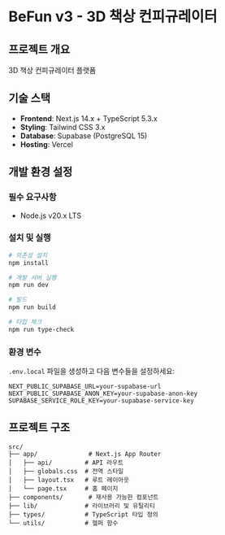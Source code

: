 # BeFun v3 - 3D 책상 컨피규레이터

## 프로젝트 개요
3D 책상 컨피규레이터 플랫폼

## 기술 스택
- **Frontend**: Next.js 14.x + TypeScript 5.3.x
- **Styling**: Tailwind CSS 3.x
- **Database**: Supabase (PostgreSQL 15)
- **Hosting**: Vercel

## 개발 환경 설정

### 필수 요구사항
- Node.js v20.x LTS

### 설치 및 실행
```bash
# 의존성 설치
npm install

# 개발 서버 실행
npm run dev

# 빌드
npm run build

# 타입 체크
npm run type-check
```

### 환경 변수
`.env.local` 파일을 생성하고 다음 변수들을 설정하세요:
```
NEXT_PUBLIC_SUPABASE_URL=your-supabase-url
NEXT_PUBLIC_SUPABASE_ANON_KEY=your-supabase-anon-key
SUPABASE_SERVICE_ROLE_KEY=your-supabase-service-key
```

## 프로젝트 구조
```
src/
├── app/              # Next.js App Router
│   ├── api/         # API 라우트
│   ├── globals.css  # 전역 스타일
│   ├── layout.tsx   # 루트 레이아웃
│   └── page.tsx     # 홈 페이지
├── components/       # 재사용 가능한 컴포넌트
├── lib/             # 라이브러리 및 유틸리티
├── types/           # TypeScript 타입 정의
└── utils/           # 헬퍼 함수
```